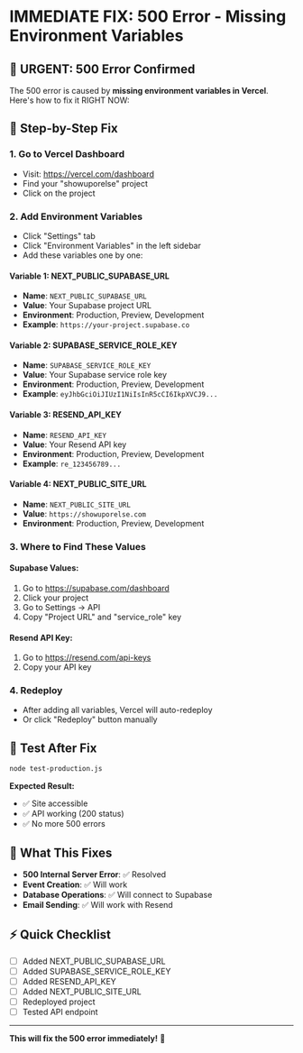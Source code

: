 # IMMEDIATE FIX: 500 Error - Missing Environment Variables

## 🚨 **URGENT: 500 Error Confirmed**

The 500 error is caused by **missing environment variables in Vercel**. Here's how to fix it RIGHT NOW:

## 🔧 **Step-by-Step Fix**

### **1. Go to Vercel Dashboard**
- Visit: https://vercel.com/dashboard
- Find your "showuporelse" project
- Click on the project

### **2. Add Environment Variables**
- Click "Settings" tab
- Click "Environment Variables" in the left sidebar
- Add these variables one by one:

#### **Variable 1: NEXT_PUBLIC_SUPABASE_URL**
- **Name**: `NEXT_PUBLIC_SUPABASE_URL`
- **Value**: Your Supabase project URL
- **Environment**: Production, Preview, Development
- **Example**: `https://your-project.supabase.co`

#### **Variable 2: SUPABASE_SERVICE_ROLE_KEY**
- **Name**: `SUPABASE_SERVICE_ROLE_KEY`
- **Value**: Your Supabase service role key
- **Environment**: Production, Preview, Development
- **Example**: `eyJhbGciOiJIUzI1NiIsInR5cCI6IkpXVCJ9...`

#### **Variable 3: RESEND_API_KEY**
- **Name**: `RESEND_API_KEY`
- **Value**: Your Resend API key
- **Environment**: Production, Preview, Development
- **Example**: `re_123456789...`

#### **Variable 4: NEXT_PUBLIC_SITE_URL**
- **Name**: `NEXT_PUBLIC_SITE_URL`
- **Value**: `https://showuporelse.com`
- **Environment**: Production, Preview, Development

### **3. Where to Find These Values**

#### **Supabase Values:**
1. Go to https://supabase.com/dashboard
2. Click your project
3. Go to Settings → API
4. Copy "Project URL" and "service_role" key

#### **Resend API Key:**
1. Go to https://resend.com/api-keys
2. Copy your API key

### **4. Redeploy**
- After adding all variables, Vercel will auto-redeploy
- Or click "Redeploy" button manually

## 🧪 **Test After Fix**

```bash
node test-production.js
```

**Expected Result:**
- ✅ Site accessible
- ✅ API working (200 status)
- ✅ No more 500 errors

## 🎯 **What This Fixes**

- **500 Internal Server Error**: ✅ Resolved
- **Event Creation**: ✅ Will work
- **Database Operations**: ✅ Will connect to Supabase
- **Email Sending**: ✅ Will work with Resend

## ⚡ **Quick Checklist**

- [ ] Added NEXT_PUBLIC_SUPABASE_URL
- [ ] Added SUPABASE_SERVICE_ROLE_KEY
- [ ] Added RESEND_API_KEY
- [ ] Added NEXT_PUBLIC_SITE_URL
- [ ] Redeployed project
- [ ] Tested API endpoint

---

**This will fix the 500 error immediately!** 🚀
